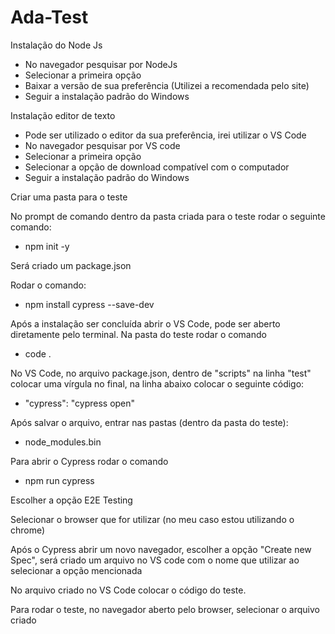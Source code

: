 # Ada-Test

Instalação do Node Js
- No navegador pesquisar por NodeJs
- Selecionar a primeira opção
- Baixar a versão de sua preferência (Utilizei a recomendada pelo site)
- Seguir a instalação padrão do Windows

Instalação editor de texto
- Pode ser utilizado o editor da sua preferência, irei utilizar o VS Code
- No navegador pesquisar por VS code
- Selecionar a primeira opção
- Selecionar a opção de download compatível com o computador
- Seguir a instalação padrão do Windows

Criar uma pasta para o teste

No prompt de comando dentro da pasta criada para o teste rodar o seguinte comando:
- npm init -y

Será criado um package.json

Rodar o comando:
- npm install cypress --save-dev

Após a instalação ser concluída abrir o VS Code, pode ser aberto diretamente pelo terminal. Na pasta do teste rodar o comando
- code .

No VS Code, no arquivo package.json, dentro de "scripts"  na linha "test" colocar uma vírgula no final, na linha abaixo colocar o seguinte código:
- "cypress": "cypress open"

Após salvar o arquivo, entrar nas pastas (dentro da pasta do teste):
- node_modules\.bin

Para abrir o Cypress rodar o comando
- npm run cypress

Escolher a opção E2E Testing

Selecionar o browser que for utilizar (no meu caso estou utilizando o chrome)

Após o Cypress abrir um novo navegador, escolher a opção "Create new Spec", será criado um arquivo no VS code com o nome que utilizar ao selecionar a opção mencionada

No arquivo criado no VS Code colocar o código do teste.

Para rodar o teste, no navegador aberto pelo browser, selecionar o arquivo criado
